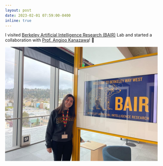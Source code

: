 ```yaml
---
layout: post
date: 2023-02-01 07:59:00-0400
inline: true
---
```


I visited [Berkeley Artificial Intelligence Research (BAIR)](https://bair.berkeley.edu/) Lab and started a collaboration with [Prof. Angjoo Kanazawa](http://people.eecs.berkeley.edu/~kanazawa/)! :bear:

<img src="/assets/img/bair.png" alt="me_bair" style="width:500px;height:auto;">
